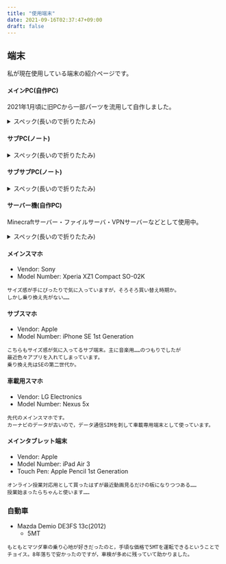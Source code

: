 ```yaml
---
title: "使用端末"
date: 2021-09-16T02:37:47+09:00
draft: false
---
```


## 端末
私が現在使用している端末の紹介ページです。

#### メインPC(自作PC)
2021年1月頃に旧PCから一部パーツを流用して自作しました。
<details>
<summary>スペック(長いので折りたたみ)</summary>

* CPU: AMD Ryzen 5 3600
* MB: ASUS B550 TUF GAMING PLUS
* RAM: Silicon Power DDR4-2133 SP008GBLFU213B02 8GBx2
* GPU: 玄人志向 GTX960-E2GB
* SSD: Kingston SSD KLEVV NEO 240GB
* HDD: Western Digital HDD WD30EZRZ 3TB
* PSU: Corsair CX650M 80PLUS
* ODD: LITEON IHAS324-17
* Case: Fractal Design Focus G White CS6819FD-CA-FOCUS-WT-W
* Case Fan: Cooler Master SickleFlow 120 White MFX-B2DN-18NPW-R1 FN1411
* OS: Microsoft Windows 10 Education(大学からの貸与ライセンス)
```
明らかにGPUだけ時代遅れでボトルネックになってるので早く買い換えなきゃ……と思いつつ，
そこまでハードなゲームしないからいいか～と放置し続けてきたものの，
最近明らかにグラフィック性能不足を感じることが増えてきたのでいよいよ潮時か。
でもなかなかグラボの値段が下がらないんですよね。
```

</details>

#### サブPC(ノート)
<details>
<summary>スペック(長いので折りたたみ)</summary>

* Vendor: Lenovo
* Model Number: ThinkPad X13 Gen 1
* CPU: AMD Ryzen 5 Pro 4650U
* RAM: 16GB
* OS: Windows10 Home

```
事務作業から軽い開発まで色々こなせる万能マシン。
薄くて軽いので持ち運び用途に大活躍しています。
```
</details>

#### サブサブPC(ノート)
<details>
<summary>スペック(長いので折りたたみ)</summary>

* Vendor: Lenovo
* Model Number: ThinkPad X220
* CPU: intel COre i5-2540M
* RAM: 8GB
* OS: Xubuntu
```
先代のサブノートのOSを入れ替えました。
ちょっとLinuxの実機が使いたくなったときに便利です。
動作はサクサクですが物理的に割と重いので主に自宅用。
```
</details>

#### サーバー機(自作PC)
Minecraftサーバー・ファイルサーバ・VPNサーバーなどとして使用中。

<details>
<summary>スペック(長いので折りたたみ)</summary>

* CPU: Intel Core i5-6500
* MB: ASRock H170 Performance
* RAM: CORSAIR DDR4 VENGEANCE LPX Series CMK8GX4M2A2133C13 4GB×2
* GPU: なし
* HDD: Western Digital Red HDD 3TBx2
* PSU: 玄人志向 STANDARD80 PLUS 600W KRPW-L5-600W
* Case: Aerocool AERO-1000 BLACK
* Case Fan: 詳細不明。どこかの中古品を拾ってきたもの。
* OS: Proxmox VE(仮想化基盤)

```
先代のメインデスクトップのパーツを流用して作成したサーバー用マシン。
仮想化していくつかのLinux系OSを動かしています。
電源がかなりヘタレかけているのと，RAM不足がネックなので増強予定。
```
</details>

#### メインスマホ
* Vendor: Sony
* Model Number: Xperia XZ1 Compact SO-02K
```
サイズ感が手にぴったりで気に入っていますが，そろそろ買い替え時期か。
しかし乗り換え先がない……
```

#### サブスマホ
* Vendor: Apple
* Model Number: iPhone SE 1st Generation

```
こちらもサイズ感が気に入ってるサブ端末。主に音楽用……のつもりでしたが
最近色々アプリを入れてしまっています。
乗り換え先はSEの第二世代か。
```

#### 車載用スマホ
* Vendor: LG Electronics
* Model Number: Nexus 5x
```
先代のメインスマホです。
カーナビのデータが古いので，データ通信SIMを刺して車載専用端末として使っています。
```

#### メインタブレット端末
* Vendor: Apple
* Model Number: iPad Air 3
* Touch Pen: Apple Pencil 1st Generation
```
オンライン授業対応用として買ったはずが最近動画見るだけの板になりつつある……
授業始まったらちゃんと使います……
```

### 自動車
* Mazda Demio DE3FS 13c(2012)
  * 5MT
```
もともとマツダ車の乗り心地が好きだったのと，手頃な価格で5MTを運転できるということで
チョイス。8年落ちで安かったのですが，車検が多めに残っていて助かりました。
```
